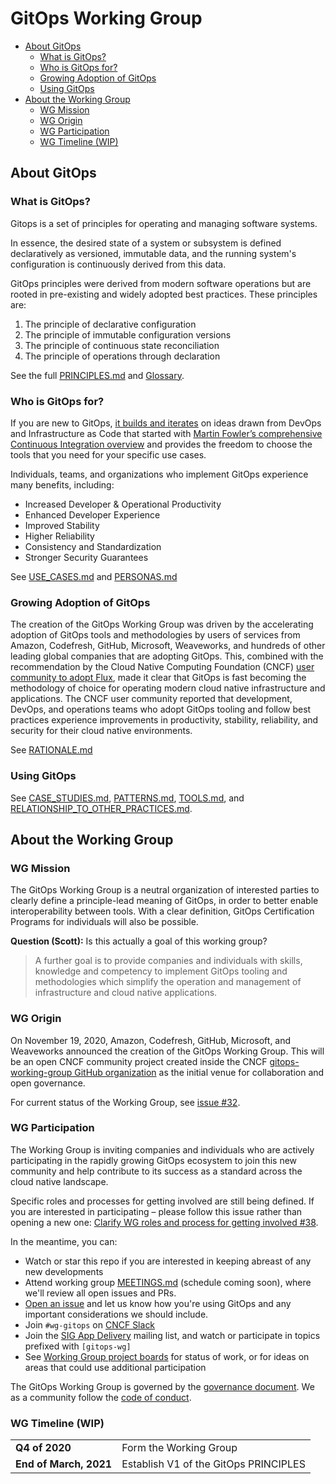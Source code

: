 <!-- omit in toc -->
# GitOps Working Group

- [About GitOps](#about-gitops)
  - [What is GitOps?](#what-is-gitops)
  - [Who is GitOps for?](#who-is-gitops-for)
  - [Growing Adoption of GitOps](#growing-adoption-of-gitops)
  - [Using GitOps](#using-gitops)
- [About the Working Group](#about-the-working-group)
  - [WG Mission](#wg-mission)
  - [WG Origin](#wg-origin)
  - [WG Participation](#wg-participation)
  - [WG Timeline (WIP)](#wg-timeline-wip)

## About GitOps

### What is GitOps?

Gitops is a set of principles for operating and managing software systems.

In essence, the desired state of a system or subsystem is defined declaratively as versioned, immutable data, and the running system's configuration is continuously derived from this data.

GitOps principles were derived from modern software operations but are rooted in pre-existing and widely adopted best practices. These principles are:

1. The principle of declarative configuration
2. The principle of immutable configuration versions
3. The principle of continuous state reconciliation
4. The principle of operations through declaration

See the full [PRINCIPLES.md](PRINCIPLES.md) and [Glossary](GLOSSARY.md).

### Who is GitOps for?

<!-- Short summary here, similar to the above, once we get farther along with these documents. -->
If you are new to GitOps, [it builds and iterates](https://www.weave.works/blog/gitops-operations-by-pull-request) on ideas drawn from DevOps and Infrastructure as Code that started with [Martin Fowler’s comprehensive Continuous Integration overview](https://martinfowler.com/articles/continuousIntegration.html) and provides the freedom to choose the tools that you need for your specific use cases.

Individuals, teams, and organizations who implement GitOps experience many benefits, including:

- Increased Developer & Operational Productivity
- Enhanced Developer Experience
- Improved Stability
- Higher Reliability
- Consistency and Standardization
- Stronger Security Guarantees

See [USE_CASES.md](USE_CASES.md) and [PERSONAS.md](PERSONAS.md)

### Growing Adoption of GitOps

The creation of the GitOps Working Group was driven by the accelerating adoption of GitOps tools and methodologies by users of services from Amazon, Codefresh, GitHub, Microsoft, Weaveworks, and hundreds of other leading global companies that are adopting GitOps.
This, combined with the recommendation by the Cloud Native Computing Foundation (CNCF) [user community to adopt Flux](https://radar.cncf.io/2020-06-continuous-delivery), made it clear that GitOps is fast becoming the methodology of choice for operating modern cloud native infrastructure and applications.
The CNCF user community reported that development, DevOps, and operations teams who adopt GitOps tooling and follow best practices experience improvements in productivity, stability, reliability, and security for their cloud native environments.

See [RATIONALE.md](RATIONALE.md)

### Using GitOps

See [CASE_STUDIES.md](CASE_STUDIES.md), [PATTERNS.md](PATTERNS.md), [TOOLS.md](TOOLS.md), and [RELATIONSHIP_TO_OTHER_PRACTICES.md](RELATIONSHIP_TO_OTHER_PRACTICES.md).

## About the Working Group

### WG Mission

The GitOps Working Group is a neutral organization of interested parties to clearly define a principle-lead meaning of GitOps, in order to better enable interoperability between tools.
With a clear definition, GitOps Certification Programs for individuals will also be possible.

**Question (Scott):** Is this actually a goal of this working group?
> A further goal is to provide companies and individuals with skills, knowledge and competency to implement GitOps tooling and methodologies which simplify the operation and management of infrastructure and cloud native applications.

### WG Origin

On November 19, 2020, Amazon, Codefresh, GitHub, Microsoft, and Weaveworks announced the creation of the GitOps Working Group.
This will be an open CNCF community project created inside the CNCF [gitops-working-group GitHub organization](https://github.com/gitops-working-group) as the initial venue for collaboration and open governance.
<!-- Farther below it said:
"Documenting the GitOps principles, and supporting WG GitOps in CNCF App Delivery SIG as an OSS project."
We shoudl clarify this as soon as possible. -->
For current status of the Working Group, see [issue #32](https://github.com/gitops-working-group/gitops-working-group/issues/32).

### WG Participation

The Working Group is inviting companies and individuals who are actively participating in the rapidly growing GitOps ecosystem to join this new community and help contribute to its success as a standard across the cloud native landscape.

Specific roles and processes for getting involved are still being defined.
If you are interested in participating – please follow this issue rather than opening a new one: [Clarify WG roles and process for getting involved #38](https://github.com/gitops-working-group/gitops-working-group/issues/38).

In the meantime, you can:

- Watch or star this repo if you are interested in keeping abreast of any new developments
- Attend working group [MEETINGS.md](MEETINGS.md) (schedule coming soon), where we'll review all open issues and PRs.
- [Open an issue](/../../issues/new) and let us know how you're using GitOps and any important considerations we should include.
- Join `#wg-gitops` on [CNCF Slack](https://slack.cncf.io/)
- Join the [SIG App Delivery](https://github.com/cncf/sig-app-delivery) mailing list, and watch or participate in topics prefixed with `[gitops-wg]`
- See [Working Group project boards](https://github.com/orgs/gitops-working-group/projects) for status of work, or for ideas on areas that could use additional participation

The GitOps Working Group is governed by the [governance document](GOVERNANCE.md).
We as a community follow the [code of conduct](CODE_OF_CONDUCT.md).

### WG Timeline (WIP)

| | |
| - | - |
| **Q4 of 2020** | Form the Working Group |
| **End of March, 2021** | Establish V1 of the GitOps PRINCIPLES |

<!--
### Additional Information

**Question (Scott):** Should we move this to "Prior Art" in the new PRINCIPLES.md?
Please see [GitOps WG Charter](https://docs.google.com/document/d/11EZfvB2FFI837nMmArnyv-wizsIJvc-4_xdgfoUXF4o/view)
and [Draft Definition](https://docs.google.com/document/d/11EZfvB2FFI837nMmArnyv-wizsIJvc-4_xdgfoUXF4o/view)
for initial details.
-->
